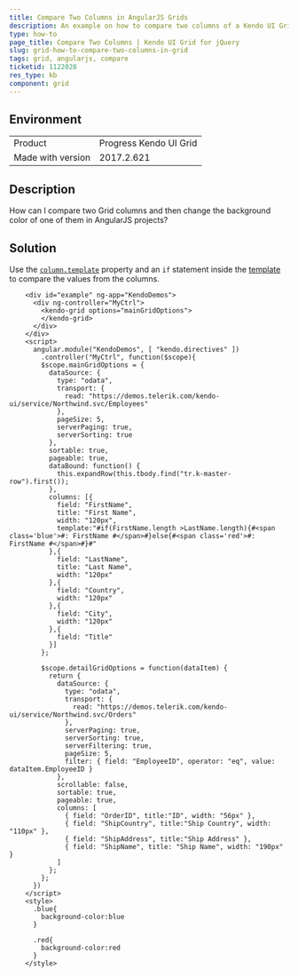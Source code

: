 ```yaml
---
title: Compare Two Columns in AngularJS Grids
description: An example on how to compare two columns of a Kendo UI Grid in AngularJS.
type: how-to
page_title: Compare Two Columns | Kendo UI Grid for jQuery
slug: grid-how-to-compare-two-columns-in-grid
tags: grid, angularjs, compare
ticketid: 1122028
res_type: kb
component: grid
---
```


## Environment

<table>
 <tr>
  <td>Product</td>
  <td>Progress Kendo UI Grid</td>
 </tr> <tr>
  <td>Made with version</td>
  <td>2017.2.621</td>
 </tr></table>


## Description

How can I compare two Grid columns and then change the background color of one of them in AngularJS projects?

## Solution

Use the [`column.template`](/api/javascript/ui/grid/configuration/columns.template) property and an `if` statement inside the [template](/framework/templates/overview#template-syntax) to compare the values from the columns.

```dojo
    <div id="example" ng-app="KendoDemos">
      <div ng-controller="MyCtrl">
        <kendo-grid options="mainGridOptions">
        </kendo-grid>
      </div>
    </div>
    <script>
      angular.module("KendoDemos", [ "kendo.directives" ])
        .controller("MyCtrl", function($scope){
        $scope.mainGridOptions = {
          dataSource: {
            type: "odata",
            transport: {
              read: "https://demos.telerik.com/kendo-ui/service/Northwind.svc/Employees"
            },
            pageSize: 5,
            serverPaging: true,
            serverSorting: true
          },
          sortable: true,
          pageable: true,
          dataBound: function() {
            this.expandRow(this.tbody.find("tr.k-master-row").first());
          },
          columns: [{
            field: "FirstName",
            title: "First Name",
            width: "120px",
            template:"#if(FirstName.length >LastName.length){#<span class='blue'>#: FirstName #</span>#}else{#<span class='red'>#: FirstName #</span>#}#"
          },{
            field: "LastName",
            title: "Last Name",
            width: "120px"
          },{
            field: "Country",
            width: "120px"
          },{
            field: "City",
            width: "120px"
          },{
            field: "Title"
          }]
        };

        $scope.detailGridOptions = function(dataItem) {
          return {
            dataSource: {
              type: "odata",
              transport: {
                read: "https://demos.telerik.com/kendo-ui/service/Northwind.svc/Orders"
              },
              serverPaging: true,
              serverSorting: true,
              serverFiltering: true,
              pageSize: 5,
              filter: { field: "EmployeeID", operator: "eq", value: dataItem.EmployeeID }
            },
            scrollable: false,
            sortable: true,
            pageable: true,
            columns: [
              { field: "OrderID", title:"ID", width: "56px" },
              { field: "ShipCountry", title:"Ship Country", width: "110px" },
              { field: "ShipAddress", title:"Ship Address" },
              { field: "ShipName", title: "Ship Name", width: "190px" }
            ]
          };
        };
      })
    </script>
    <style>
      .blue{
        background-color:blue
      }

      .red{
        background-color:red
      }
    </style>
```
